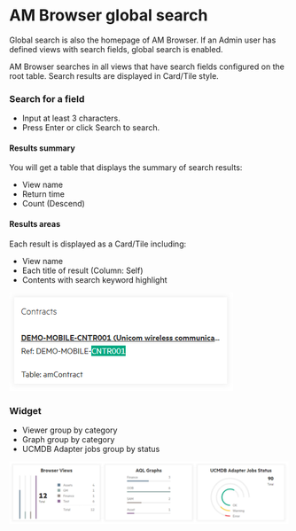 # AM Browser global search

Global search is also the homepage of AM Browser. If an Admin user has defined views with search fields, global search is enabled.

AM Browser searches in all views that have search fields configured on the root table. Search results are displayed in Card/Tile style.

### Search for a field
- Input at least 3 characters.
- Press Enter or click Search to search.

#### Results summary
You will get a table that displays the summary of search results:

- View name
- Return time
- Count (Descend)

#### Results areas
Each result is displayed as a Card/Tile including: 
- View name
- Each title of result (Column: Self)
- Contents with search keyword highlight

![Card](img/card.png)

### Widget

- Viewer group by category
- Graph group by category
- UCMDB Adapter jobs group by status

![Widgets](img/widgets.png)